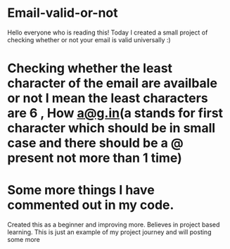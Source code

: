 # Email-valid-or-not
Hello everyone who is reading this!
Today I created a small project of checking whether or not your email is valid universally :) 
# Checking whether the least character of the email are availbale or not I mean the least characters are 6 , How a@g.in(a stands for first character which should be in small case and there should be a @ present not more than 1 time)
# Some more things I have commented out in my code.
Created this as a beginner and improving more.
Believes in project based learning.
This is just an example of my project journey and will posting some more   
